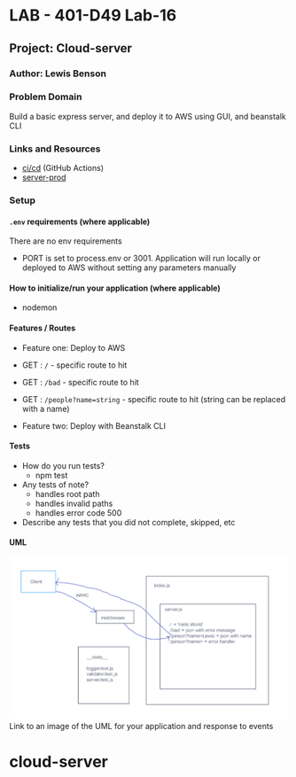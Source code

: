 # LAB - 401-D49 Lab-16

## Project: Cloud-server

### Author: Lewis Benson

### Problem Domain

Build a basic express server, and deploy it to AWS using GUI, and beanstalk CLI

### Links and Resources

- [ci/cd]() (GitHub Actions)
- [server-prod]()

### Setup

#### `.env` requirements (where applicable)

There are no env requirements

- PORT is set to process.env or 3001.
  Application will run locally or deployed to AWS without setting any parameters manually

#### How to initialize/run your application (where applicable)

- nodemon

#### Features / Routes

- Feature one: Deploy to AWS

- GET : `/` - specific route to hit
- GET : `/bad` - specific route to hit
- GET : `/people?name=string` - specific route to hit (string can be replaced with a name)

- Feature two: Deploy with Beanstalk CLI

#### Tests

- How do you run tests?
  - npm test
- Any tests of note?
  - handles root path
  - handles invalid paths
  - handles error code 500
- Describe any tests that you did not complete, skipped, etc

#### UML

![UML](./assets/uml.png)
Link to an image of the UML for your application and response to events
# cloud-server
